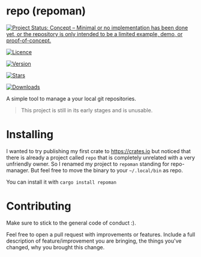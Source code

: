 # repo (repoman)

[![Project Status: Concept – Minimal or no implementation has been done yet, or the repository is only intended to be a limited example, demo, or proof-of-concept.](https://www.repostatus.org/badges/latest/concept.svg)](https://www.repostatus.org/#concept)

[![Licence](https://img.shields.io/github/license/hegde-atri/repo)](https://github.com/hegde-atri/repo/blob/main/LICENCE)

[![Version](https://img.shields.io/crates/v/repoman?color=brightgreen)](https:://crates.io/repoman)

[![Stars](https://img.shields.io/github/stars/hegde-atri/repo?style=social)](https://github.com/hegde-atri/repo)

[![Downloads](https://img.shields.io/crates/d/repoman)](https://crates.io/repoman)

A simple tool to manage a your local git repositories.

> This project is still in its early stages and is unusable.

# Installing

I wanted to try publishing my first crate to https://crates.io but noticed that there is already a project called `repo` that is completely unrelated with a very unfriendly owner.
So I renamed my project to `repoman` standing for repo-manager. But feel free to move the binary to your `~/.local/bin` as repo.

You can install it with `cargo install repoman`


# Contributing

Make sure to stick to the general code of conduct :).

Feel free to open a pull request with improvements or features. Include a full description of feature/improvement you are bringing, the things you've changed, why you brought this change.

